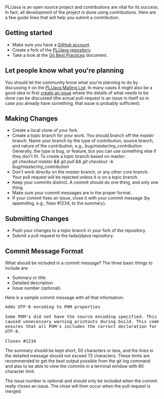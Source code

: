 PL/Java is an open source project and contributions are vital for its success. In fact, all development of the project is done using contributions. Here are a few guide lines that will help you submit a contribution.

## Getting started
* Make sure you have a [GitHub account](/signup/free).
* Create a fork of the [PL/Java repository](/tada/pljava).
* Take a look at the [Git Best Practices](http://sethrobertson.github.com/GitBestPractices/) document.

## Let people know what you're planning
You should let the community know what you're planning to do by discussing it on the [PL/Java Mailing List](http://lists.pgfoundry.org/mailman/listinfo/pljava-dev). In many cases it might also be a good idea to first [create an issue](/tada/pljava/issues) where the details of what needs to be done can be discussed (the actual pull-request is an issue in itself so in case you already have something, that issue is probably sufficient).

## Making Changes
* Create a local clone of your fork.
* Create a topic branch for your work. You should branch off the _master_ branch. Name your branch by the type of contribution, source branch, and nature of the contribution, e.g., _bug/master/my_contribution_.  
Generally, the type is bug, or feature, but you can use something else if they don't fit. To create a topic branch based on master:  
_git checkout master && git pull && git checkout -b bug/master/my_contribution_
* Don't work directly on the _master_ branch, or any other core branch. Your pull request will be rejected unless it is on a topic branch.
* Keep your commits distinct. A commit should do one thing, and only one thing.
* Make sure your commit messages are in the proper format.
* If your commit fixes an issue, close it with your commit message (by appending, e.g., fixes #1234, to the summary).

## Submitting Changes
* Push your changes to a topic branch in your fork of the repository.
* Submit a pull request to the tada/pljava repository.

## Commit Message Format
What should be included in a commit message?
The three basic things to include are:
* Summary or title.
* Detailed description
* Issue number (optional).

Here is a sample commit message with all that information:
<pre>
Adds UTF-8 encoding to POM properties

Some POM's did not have the source encoding specified. This
caused unnecessary warning printouts during build. This commit
ensures that all POM's includes the correct declaration for
UTF-8.

Closes #1234
</pre>
The summary should be kept short, 50 characters or less, and the lines in the detailed message should not exceed 72 characters. These limits are recommended to get the best output possible from the git log command and also to be able to view the commits in a terminal window with 80 character limit.

The issue number is optional and should only be included when the commit really closes an issue. The close will then occur when the pull request is merged.

